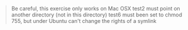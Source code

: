 > Be careful, this exercise only works on Mac OSX
> test2 must point on another directory (not in this directory)
> test6 must been set to chmod 755, but under Ubuntu can't change the rights of a symlink
